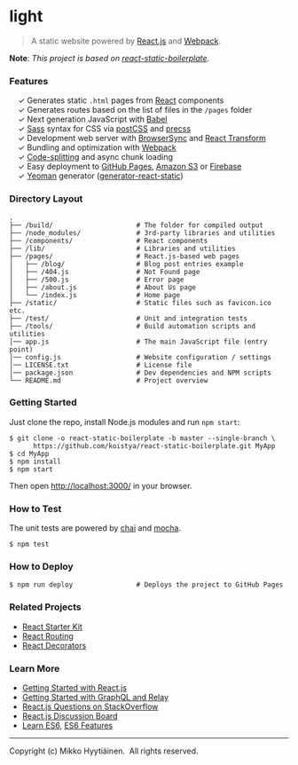 # light

> A static website powered by [React.js](http://facebook.github.io/react/)
> and [Webpack](http://webpack.github.io/).

**Note**: *This project is based on [react-static-boilerplate](https://github.com/koistya/react-static-boilerplate).*

### Features

&nbsp; &nbsp; ✓ Generates static `.html` pages from [React](http://facebook.github.io/react/) components<br>
&nbsp; &nbsp; ✓ Generates routes based on the list of files in the `/pages` folder<br>
&nbsp; &nbsp; ✓ Next generation JavaScript with [Babel](https://github.com/babel/babel)<br>
&nbsp; &nbsp; ✓ [Sass](http://sass-lang.com/) syntax for CSS via [postCSS](https://github.com/postcss/postcss) and [precss](https://github.com/jonathantneal/precss)<br>
&nbsp; &nbsp; ✓ Development web server with [BrowserSync](http://www.browsersync.io) and [React Transform](https://github.com/gaearon/babel-plugin-react-transform)<br>
&nbsp; &nbsp; ✓ Bundling and optimization with [Webpack](http://webpack.github.io/)<br>
&nbsp; &nbsp; ✓ [Code-splitting](https://github.com/webpack/docs/wiki/code-splitting) and async chunk loading<br>
&nbsp; &nbsp; ✓ Easy deployment to [GitHub Pages](https://pages.github.com/), [Amazon S3](http://davidwalsh.name/hosting-website-amazon-s3) or [Firebase](https://www.firebase.com/)<br>
&nbsp; &nbsp; ✓ [Yeoman](http://yeoman.io/) generator ([generator-react-static](https://www.npmjs.com/package/generator-react-static))<br>

### Directory Layout

```
.
├── /build/                     # The folder for compiled output
├── /node_modules/              # 3rd-party libraries and utilities
├── /components/                # React components
├── /lib/                       # Libraries and utilities
├── /pages/                     # React.js-based web pages
│   ├── /blog/                  # Blog post entries example
│   ├── /404.js                 # Not Found page
│   ├── /500.js                 # Error page
│   ├── /about.js               # About Us page
│   └── /index.js               # Home page
├── /static/                    # Static files such as favicon.ico etc.
├── /test/                      # Unit and integration tests
├── /tools/                     # Build automation scripts and utilities
│── app.js                      # The main JavaScript file (entry point)
│── config.js                   # Website configuration / settings
│── LICENSE.txt                 # License file
│── package.json                # Dev dependencies and NPM scripts
└── README.md                   # Project overview
```

### Getting Started

Just clone the repo, install Node.js modules and run `npm start`:

```
$ git clone -o react-static-boilerplate -b master --single-branch \
      https://github.com/koistya/react-static-boilerplate.git MyApp
$ cd MyApp
$ npm install
$ npm start
```

Then open [http://localhost:3000/](http://localhost:3000/) in your browser.

### How to Test

The unit tests are powered by [chai](http://chaijs.com/) and [mocha](http://mochajs.org/).

```
$ npm test
```

### How to Deploy

```shell
$ npm run deploy                # Deploys the project to GitHub Pages
```

### Related Projects

  * [React Starter Kit](https://github.com/kriasoft/react-starter-kit)
  * [React Routing](https://github.com/kriasoft/react-routing)
  * [React Decorators](https://github.com/kriasoft/react-decorators)

### Learn More

  * [Getting Started with React.js](http://facebook.github.io/react/)
  * [Getting Started with GraphQL and Relay](https://quip.com/oLxzA1gTsJsE)
  * [React.js Questions on StackOverflow](http://stackoverflow.com/questions/tagged/reactjs)
  * [React.js Discussion Board](https://discuss.reactjs.org/)
  * [Learn ES6](https://babeljs.io/docs/learn-es6/), [ES6 Features](https://github.com/lukehoban/es6features#readme)

---
Copyright (c) Mikko Hyytiäinen.&nbsp; All rights reserved.
